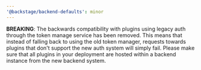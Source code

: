```yaml
---
'@backstage/backend-defaults': minor
---
```


**BREAKING**: The backwards compatibility with plugins using legacy auth through the token manage service has been removed. This means that instead of falling back to using the old token manager, requests towards plugins that don't support the new auth system will simply fail. Please make sure that all plugins in your deployment are hosted within a backend instance from the new backend system.
